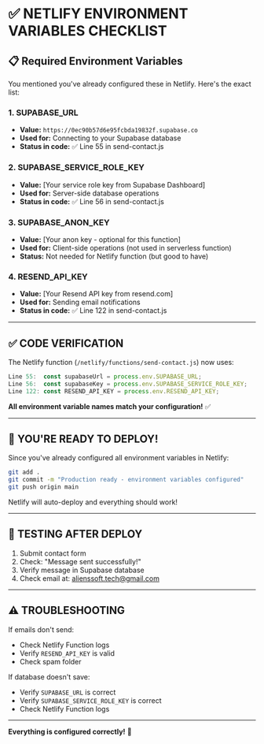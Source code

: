 # ✅ NETLIFY ENVIRONMENT VARIABLES CHECKLIST

## 📋 Required Environment Variables

You mentioned you've already configured these in Netlify. Here's the exact list:

### **1. SUPABASE_URL**
- **Value:** `https://0ec90b57d6e95fcbda19832f.supabase.co`
- **Used for:** Connecting to your Supabase database
- **Status in code:** ✅ Line 55 in send-contact.js

### **2. SUPABASE_SERVICE_ROLE_KEY**
- **Value:** [Your service role key from Supabase Dashboard]
- **Used for:** Server-side database operations
- **Status in code:** ✅ Line 56 in send-contact.js

### **3. SUPABASE_ANON_KEY**
- **Value:** [Your anon key - optional for this function]
- **Used for:** Client-side operations (not used in serverless function)
- **Status:** Not needed for Netlify function (but good to have)

### **4. RESEND_API_KEY**
- **Value:** [Your Resend API key from resend.com]
- **Used for:** Sending email notifications
- **Status in code:** ✅ Line 122 in send-contact.js

---

## ✅ CODE VERIFICATION

The Netlify function (`/netlify/functions/send-contact.js`) now uses:

```javascript
Line 55:  const supabaseUrl = process.env.SUPABASE_URL;
Line 56:  const supabaseKey = process.env.SUPABASE_SERVICE_ROLE_KEY;
Line 122: const RESEND_API_KEY = process.env.RESEND_API_KEY;
```

**All environment variable names match your configuration!** ✅

---

## 🚀 YOU'RE READY TO DEPLOY!

Since you've already configured all environment variables in Netlify:

```bash
git add .
git commit -m "Production ready - environment variables configured"
git push origin main
```

Netlify will auto-deploy and everything should work!

---

## 🧪 TESTING AFTER DEPLOY

1. Submit contact form
2. Check: "Message sent successfully!"
3. Verify message in Supabase database
4. Check email at: alienssoft.tech@gmail.com

---

## ⚠️ TROUBLESHOOTING

If emails don't send:
- Check Netlify Function logs
- Verify `RESEND_API_KEY` is valid
- Check spam folder

If database doesn't save:
- Verify `SUPABASE_URL` is correct
- Verify `SUPABASE_SERVICE_ROLE_KEY` is correct
- Check Netlify Function logs

---

**Everything is configured correctly!** 🎉
